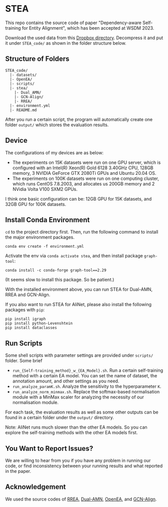 # STEA

This repo contains the source code of paper "Dependency-aware Self-training for Entity Alignment", which has been accepted at WSDM 2023.

Download the used data from this [Dropbox directory](https://www.dropbox.com/sh/8agq4ta2sjtpdhn/AADnIPM-OQKxe6NtF-G9tG3Ua?dl=0).
Decompress it and put it under `STEA_code/` as shown in the folder structure below.

## Structure of Folders
```shell
STEA_code/
  |- datasets/
  |- OpenEA/
  |- scripts/
  |- stea/
    |- Dual_AMN/
    |- GCN-Align/
    |- RREA/
  |- environment.yml
  |- README.md
```
After you run a certain script, the program will automatically create one folder `output/` which stores the evaluation results.

## Device
The configurations of my devices are as below:
* The experiments on 15K datasets were run on one GPU server, which is configured with an Intel(R) Xeon(R) Gold 6128 3.40GHz CPU, 128GB memory, 3 NVIDIA GeForce GTX 2080Ti GPUs and Ubuntu 20.04 OS.
* The experiments on 100K datasets were run on one computing cluster, which runs CentOS 7.8.2003, and allocates us 200GB memory and 2 NVidia Volta V100 SXM2 GPUs.

I think one basic configuration can be: 12GB GPU for 15K datasets, and 32GB GPU for 100K datasets.


## Install Conda Environment
`cd` to the project directory first. Then, run the following command to install the major environment packages.
```shell
conda env create -f environment.yml
```

Activate the env via `conda activate stea`, and then install package `graph-tool`:
```shell
conda install -c conda-forge graph-tool==2.29
```
(It seems slow to install this package. So be patient.)

With the installed environment above, you can run STEA for Dual-AMN, RREA and GCN-Align.

If you also want to run STEA for AliNet, please also install the following packages with `pip`:
```shell
pip install igraph
pip install python-Levenshtein
pip install dataclasses
```

## Run Scripts
Some shell scripts with parameter settings are provided under `scripts/` folder. Some brief
* `run_{Self-training_method}_w_{EA_Model}.sh`. Run a certain self-training method with a certain EA model. You can set the name of dataset, the annotation amount, and other settings as you need.
* `run_analyze_paramK.sh`. Analyze the sensitivity to the hyperparameter `K`.
* `run_analyze_norm_minmax.sh`. Replace the softmax-based normalisation module with a MinMax scaler for analyzing the necessity of our normalisation module.

For each task, the evaluation results as well as some other outputs can be found in a certain folder under the `output/` directory.

Note: AliNet runs much slower than the other EA models. So you can explore the self-training methods with the other EA models first.

## You Want to Report Issues?
We are willing to hear from you
if you have any problem in running our code, or find inconsistency between your running results and what reported in the paper.

## Acknowledgement
We used the source codes of [RREA](https://github.com/MaoXinn/RREA), [Dual-AMN](https://github.com/MaoXinn/Dual-AMN), [OpenEA](https://github.com/nju-websoft/OpenEA), and [GCN-Align](https://github.com/1049451037/GCN-Align).
